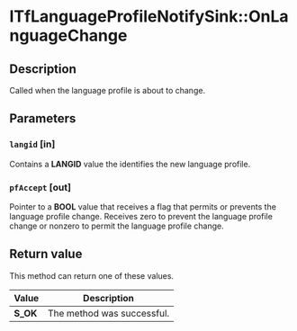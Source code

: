# ITfLanguageProfileNotifySink::OnLanguageChange

## Description

Called when the language profile is about to change.

## Parameters

### `langid` [in]

Contains a **LANGID** value the identifies the new language profile.

### `pfAccept` [out]

Pointer to a **BOOL** value that receives a flag that permits or prevents the language profile change. Receives zero to prevent the language profile change or nonzero to permit the language profile change.

## Return value

This method can return one of these values.

| Value | Description |
| --- | --- |
| **S_OK** | The method was successful. |